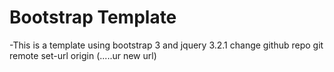 # Bootstrap Template

-This is a template using bootstrap 3 and jquery 3.2.1 change github repo
git remote set-url origin (.....ur new url)